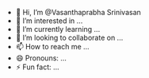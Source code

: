 - 👋 Hi, I’m @Vasanthaprabha Srinivasan
- 👀 I’m interested in ...
- 🌱 I’m currently learning ...
- 💞️ I’m looking to collaborate on ...
- 📫 How to reach me ...
- 😄 Pronouns: ...
- ⚡ Fun fact: ...

<!---
slvbaviya/slvbaviya is a ✨ special ✨ repository because its `README.md` (this file) appears on your GitHub profile.
You can click the Preview link to take a look at your changes.
--->
